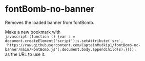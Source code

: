 # fontBomb-no-banner
Removes the loaded banner from fontBomb.

Make a new bookmark with <br>
`javascript:(function () {var s = document.createElement('script');s.setAttribute('src', 'https://raw.githubusercontent.com/CaptainMudkip1/fontBomb-no-banner/main/FontBomb.js');document.body.appendChild(s);}());` <br>
as the URL to use it.
